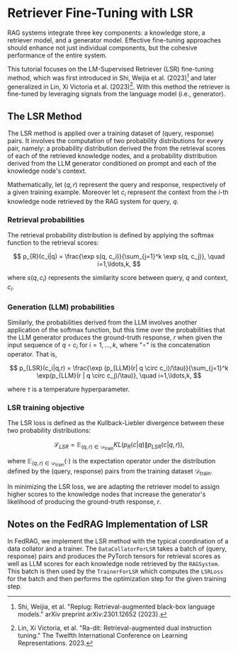 # Retriever Fine-Tuning with LSR

RAG systems integrate three key components: a knowledge store, a retriever model,
and a generator model. Effective fine-tuning approaches should enhance not just
individual components, but the cohesive performance of the entire system.

This tutorial focuses on the LM-Supervised Retriever (LSR) fine-tuning method, which
was first introduced in Shi, Weijia et al. (2023)[^1] and later generalized in
Lin, Xi Victoria et al. (2023)[^2]. With this method the retriever is fine-tuned
by leveraging signals from the language model (i.e., generator).

## The LSR Method

The LSR method is applied over a training dataset of (query, response) pairs. It
involves the computation of two probability distributions for every pair, namely:
a probability distribution derived the from the retrieval scores of each of the
retrieved knowledge nodes, and a probability distribution derived from the LLM
generator conditioned on prompt and each of the knowledge node's context.

Mathematically, let $(q, r)$ represent the query and response, respectively of a
given training example. Moreover let $c_i$ represent the context from the $i$-th
knowledge node retrieved by the RAG system for query, $q$.

### Retrieval probabilities

The retrieval probability distribution is defined by applying the softmax function
to the retrieval scores:

$$
p_{R}(c_i|q) = \frac{\exp s(q, c_i)}{\sum_{j=1}^k \exp s(q, c_j)}, \quad i=1,\ldots,k,
$$

where $s(q, c_i)$ represents the similarity score between query, $q$ and context,
$c_i$.

### Generation (LLM) probabilities

Similarly, the probabilities derived from the LLM involves another application of
the softmax function, but this time over the probabilities that the LLM generator
produces the ground-truth response, $r$ when given the input sequence of $q \circ c_i$
for $i=1,\ldots,k$, where "$\circ$" is the concatenation operator. That is,

$$
p_{LSR}(c_i|q,r) = \frac{\exp (p_{LLM}(r| q \circ c_i)/\tau)}{\sum_{j=1}^k \exp(p_{LLM}(r | q \circ c_j)/\tau)}, \quad i=1,\ldots,k,
$$

where $\tau$ is a temperature hyperparameter.

### LSR training objective

The LSR loss is defined as the Kullback-Liebler divergence between these two probability
distributions:

$$
\mathcal{L}_{LSR} = \mathbb{E}_{(q,r)\in\mathcal{D}_{\text{train}}} KL\big(p_{R}(c|q)\|p_{LSR}(c|q,r)\big),
$$

where $\mathbb{E}_{{(q,r)\in\mathcal{D}_{\text{train}}}}(\cdot)$ is the expectation
operator under the distribution defined by the (query, response) pairs from the
training dataset $\mathcal{D}_{\text{train}}$.

In minimizing the LSR loss, we are adapting the retriever model to assign higher
scores to the knowledge nodes that increase the generator's likelihood of producing
the ground-truth response, $r$.

## Notes on the FedRAG Implementation of LSR

In FedRAG, we implement the LSR method with the typical coordination of a data collator
and a trainer. The `DataCollatorForLSR` takes a batch of (query, response) pairs
and produces the PyTorch tensors for retrieval scores as well as LLM scores for
each knowledge node retrieved by the `RAGSystem`. This batch is then used by the
`TrainerForLSR` which computes the `LSRLoss` for the batch and then performs the
optimization step for the given training step.

<!-- References -->
[^1]: Shi, Weijia, et al. "Replug: Retrieval-augmented black-box language models."
  arXiv preprint arXiv:2301.12652 (2023).
[^2]: Lin, Xi Victoria, et al. "Ra-dit: Retrieval-augmented dual instruction tuning."
  The Twelfth International Conference on Learning Representations. 2023.
